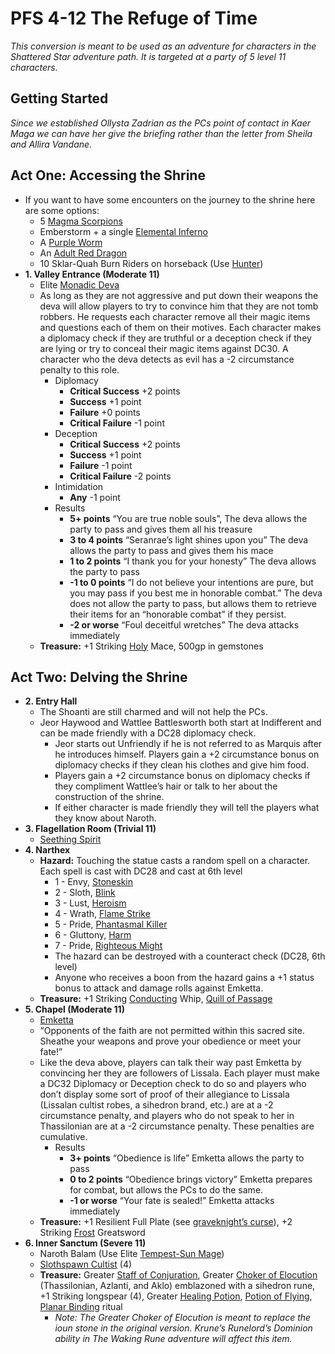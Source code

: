 # PFS 4-12 The Refuge of Time

_This conversion is meant to be used as an adventure for characters in the Shattered Star adventure path.  It is targeted at a party of 5 level 11 characters._

## Getting Started

_Since we established Ollysta Zadrian as the PCs point of contact in Kaer Maga we can have her give the briefing rather than the letter from Sheila and Allira Vandane._

## Act One: Accessing the Shrine

* If you want to have some encounters on the journey to the shrine here are some options:
    * 5 [Magma Scorpions](https://2e.aonprd.com/Monsters.aspx?ID=658)
    * Emberstorm + a single [Elemental Inferno](https://2e.aonprd.com/Monsters.aspx?ID=191)
    * A [Purple Worm](https://2e.aonprd.com/Monsters.aspx?ID=73)
    * An [Adult Red Dragon](https://2e.aonprd.com/Monsters.aspx?ID=137)
    * 10 Sklar-Quah Burn Riders on horseback (Use [Hunter](https://2e.aonprd.com/NPCs.aspx?ID=907))
* **1. Valley Entrance (Moderate 11)**
    * Elite [Monadic Deva](http://2e.aonprd.com/Monsters.aspx?ID=543)
    * As long as they are not aggressive and put down their weapons the deva will allow players to try to convince him that they are not tomb robbers.  He requests each character remove all their magic items and questions each of them on their motives. Each character makes a diplomacy check if they are truthful or a deception check if they are lying or try to conceal their magic items against DC30.  A character who the deva detects as evil has a -2 circumstance penalty to this role.
        * Diplomacy
            * **Critical Success** +2 points
            * **Success** +1 point
            * **Failure** +0 points
            * **Critical Failure** -1 point
        * Deception
            * **Critical Success** +2 points
            * **Success** +1 point
            * **Failure** -1 point
            * **Critical Failure** -2 points
        * Intimidation
            * **Any** -1 point
        * Results
            * **5+ points** “You are true noble souls”, The deva allows the party to pass and gives them all his treasure
            * **3 to 4 points** “Seranrae’s light shines upon you” The deva allows the party to pass and gives them his mace
            * **1 to 2 points** “I thank you for your honesty” The deva allows the party to pass
            * **-1 to 0 points** “I do not believe your intentions are pure, but you may pass if you best me in honorable combat.” The deva does not allow the party to pass, but allows them to retrieve their items for an “honorable combat” if they persist.
            * **-2 or worse** “Foul deceitful wretches” The deva attacks immediately
    * **Treasure:** +1 Striking [Holy](http://2e.aonprd.com/Equipment.aspx?ID=299) Mace, 500gp in gemstones

## Act Two: Delving the Shrine

* **2. Entry Hall**
    * The Shoanti are still charmed and will not help the PCs.
    * Jeor Haywood and Wattlee Battlesworth both start at Indifferent and can be made friendly with a DC28 diplomacy check.
        * Jeor starts out Unfriendly if he is not referred to as Marquis after he introduces himself.  Players gain a +2 circumstance bonus on diplomacy checks if they clean his clothes and give him food.
        * Players gain a +2 circumstance bonus on diplomacy checks if they compliment Wattlee’s hair or talk to her about the construction of the shrine.
        * If either character is made friendly they will tell the players what they know about Naroth.
* **3. Flagellation Room (Trivial 11)**
    * [Seething Spirit](http://2e.aonprd.com/Monsters.aspx?ID=1290)
* **4. Narthex**
    * **Hazard:** Touching the statue casts a random spell on a character.  Each spell is cast with DC28 and cast at 6th level
        * 1 - Envy, [Stoneskin](http://2e.aonprd.com/Spells.aspx?ID=312)
        * 2 - Sloth, [Blink](http://2e.aonprd.com/Spells.aspx?ID=27)
        * 3 - Lust, [Heroism](http://2e.aonprd.com/Spells.aspx?ID=149)
        * 4 - Wrath, [Flame Strike](http://2e.aonprd.com/Spells.aspx?ID=120)
        * 5 - Pride, [Phantasmal Killer](http://2e.aonprd.com/Spells.aspx?ID=219)
        * 6 - Gluttony, [Harm](http://2e.aonprd.com/Spells.aspx?ID=146)
        * 7 - Pride, [Righteous Might](http://2e.aonprd.com/Spells.aspx?ID=263)
        * The hazard can be destroyed with a counteract check (DC28, 6th level)
        * Anyone who receives a boon from the hazard gains a +1 status bonus to attack and damage rolls against Emketta.
    * **Treasure:** +1 Striking [Conducting](http://2e.aonprd.com/Equipment.aspx?ID=919) Whip, [Quill of Passage](http://2e.aonprd.com/Equipment.aspx?ID=881)
* **5. Chapel (Moderate 11)**
    * [Emketta](https://monster.pf2.tools/v/rXOCxFRT)
    * “Opponents of the faith are not permitted within this sacred site. Sheathe your weapons and prove your obedience or meet your fate!”
    * Like the deva above, players can talk their way past Emketta by convincing her they are followers of Lissala. Each player must make a DC32 Diplomacy or Deception check to do so and players who don’t display some sort of proof of their allegiance to Lissala (Lissalan cultist robes, a sihedron brand, etc.) are at a -2 circumstance penalty, and players who do not speak to her in Thassilonian are at a -2 circumstance penalty.  These penalties are cumulative.
        * Results
            * **3+ points** “Obedience is life” Emketta allows the party to pass
            * **0 to 2 points** “Obedience brings victory” Emketta prepares for combat, but allows the PCs to do the same.
            * **-1 or worse** “Your fate is sealed!” Emketta attacks immediately
    * **Treasure:** +1 Resilient Full Plate (see [graveknight’s curse](http://2e.aonprd.com/Monsters.aspx?ID=244)), +2 Striking [Frost](http://2e.aonprd.com/Equipment.aspx?ID=296) Greatsword
* **6. Inner Sanctum (Severe 11)**
    * Naroth Balam (Use Elite [Tempest-Sun Mage](http://2e.aonprd.com/NPCs.aspx?ID=972))
    * [Slothspawn Cultist](https://monster.pf2.tools/v/mwX3JRF2-slothspawn-cultist) (4)
    * **Treasure:** Greater [Staff of Conjuration](http://2e.aonprd.com/Equipment.aspx?ID=352), Greater [Choker of Elocution](http://2e.aonprd.com/Equipment.aspx?ID=422) (Thassilonian, Azlanti, and Aklo) emblazoned with a sihedron rune, +1 Striking longspear (4), Greater [Healing Potion](http://2e.aonprd.com/Equipment.aspx?ID=186), [Potion of Flying](http://2e.aonprd.com/Equipment.aspx?ID=189), [Planar Binding](https://2e.aonprd.com/Rituals.aspx?ID=17) ritual
        * _Note: The Greater Choker of Elocution is meant to replace the ioun stone in the original version.  Krune’s Runelord’s Dominion ability in The Waking Rune adventure will affect this item._